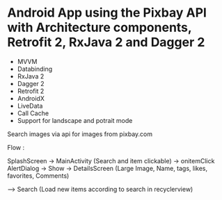 # Android App using the Pixbay API with Architecture components, Retrofit 2, RxJava 2 and Dagger 2

 - MVVM
 - Databinding
 - RxJava 2
 - Dagger 2
 - Retrofit 2
 - AndroidX
 - LiveData
 - Call Cache
 - Support for landscape and potrait mode

 Search images via api for images from pixbay.com

 Flow :

SplashScreen -> MainActivity (Search and item clickable) -> onitemClick AlertDialog -> Show -> DetailsScreen (Large Image, Name, tags, likes, favorites, Comments)

--> Search (Load new items according to search in recyclerview)
